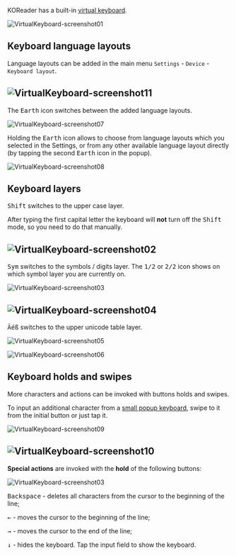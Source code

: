 KOReader has a built-in [virtual keyboard](https://github.com/koreader/koreader/blob/master/frontend/ui/widget/virtualkeyboard.lua).

![VirtualKeyboard-screenshot01](https://user-images.githubusercontent.com/62179190/119448603-3cc18380-bd3a-11eb-8804-52661148af6a.png)

## Keyboard language layouts
Language layouts can be added in the main menu `Settings` - `Device` - `Keyboard layout`.

![VirtualKeyboard-screenshot11](https://user-images.githubusercontent.com/62179190/119448684-5793f800-bd3a-11eb-8992-cebc1cd1d960.png)
--
The <kbd>Earth</kbd> icon switches between the added language layouts.

![VirtualKeyboard-screenshot07](https://user-images.githubusercontent.com/62179190/119448664-51058080-bd3a-11eb-8a5c-bc66612ca67a.png)

Holding the <kbd>Earth</kbd> icon allows to choose from language layouts which you selected in the Settings, or from any other available language layout directly (by tapping the second <kbd>Earth</kbd> icon in the popup).

![VirtualKeyboard-screenshot08](https://user-images.githubusercontent.com/62179190/119448667-52cf4400-bd3a-11eb-9ba7-d3eedb66ecd2.png)

## Keyboard layers
<kbd>Shift</kbd> switches to the upper case layer.

After typing the first capital letter the keyboard will **not** turn off the <kbd>Shift</kbd> mode, so you need to do that manually.

![VirtualKeyboard-screenshot02](https://user-images.githubusercontent.com/62179190/119448611-3fbc7400-bd3a-11eb-8a4f-9bd3f7040bcb.png)
--
<kbd>Sym</kbd> switches to the symbols / digits layer. The <kbd>1/2</kbd> or <kbd>2/2</kbd> icon shows on which symbol layer you are currently on.

![VirtualKeyboard-screenshot03](https://user-images.githubusercontent.com/62179190/119448629-44812800-bd3a-11eb-843d-af4edffb2960.png)

![VirtualKeyboard-screenshot04](https://user-images.githubusercontent.com/62179190/119448632-46e38200-bd3a-11eb-905a-bc7ffd5161c8.png)
--
<kbd>Äéß</kbd> switches to the upper unicode table layer.

![VirtualKeyboard-screenshot05](https://user-images.githubusercontent.com/62179190/119448648-4ba83600-bd3a-11eb-8794-1f919e9c3be5.png)

![VirtualKeyboard-screenshot06](https://user-images.githubusercontent.com/62179190/119448655-4ea32680-bd3a-11eb-9fc4-ab17415d30c7.png)

## Keyboard holds and swipes
More characters and actions can be invoked with buttons holds and swipes.

To input an additional character from a [small popup keyboard](https://github.com/koreader/koreader/pull/4884), swipe to it from the initial button or just tap it.

![VirtualKeyboard-screenshot09](https://user-images.githubusercontent.com/62179190/119448673-54007100-bd3a-11eb-9fd8-fbf1dad8eecf.png)

![VirtualKeyboard-screenshot10](https://user-images.githubusercontent.com/62179190/119448680-55ca3480-bd3a-11eb-8726-7f2e5205220a.png)
--
**Special actions** are invoked with the **hold** of the following buttons:

![VirtualKeyboard-screenshot03](https://user-images.githubusercontent.com/62179190/119448629-44812800-bd3a-11eb-843d-af4edffb2960.png)

<kbd>Backspace</kbd> - deletes all characters from the cursor to the beginning of the line;

<kbd>←</kbd> - moves the cursor to the beginning of the line;

<kbd>→</kbd> - moves the cursor to the end of the line;

<kbd>↓</kbd> - hides the keyboard. Tap the input field to show the keyboard.